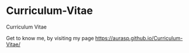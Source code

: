 # Curriculum-Vitae
Curriculum Vitae

Get to know me, by visiting my page https://aurasp.github.io/Curriculum-Vitae/ 
